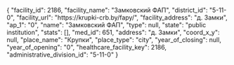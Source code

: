 {
    "facility_id": 2186,
    "facility_name": "Замковский ФАП",
    "district_id": "5-11-0",
    "facility_url": "https:\/\/krupki-crb.by\/fapy\/",
    "facility_address": "д. Замки",
    "ap_1": "0",
    "name": "Замковский ФАП",
    "type": null,
    "state": "public institution",
    "stats": [],
    "med_id": 651,
    "address": "д. Замки",
    "coord_x_y": null,
    "place_name": "Крупки",
    "place_type": "city",
    "year_of_closing": null,
    "year_of_opening": "0",
    "healthcare_facility_key": 2186,
    "administrative_division_id": "5-11-0"
}